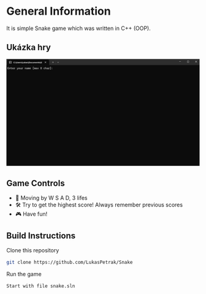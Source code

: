 # General Information

It is simple Snake game which was written in C++ (OOP). 

## Ukázka hry

![Ukázka hry](https://github.com/LukasPetrak/Snake/blob/main/gif.gif)

## Game Controls

- 🚀 Moving by W S A D, 3 lifes
- 🛠️ Try to get the highest score! Always remember previous scores 
- 🎮 Have fun! 

## Build Instructions

Clone this repository
   ```bash
   git clone https://github.com/LukasPetrak/Snake
   ```
Run the game
   ```bash
   Start with file snake.sln

